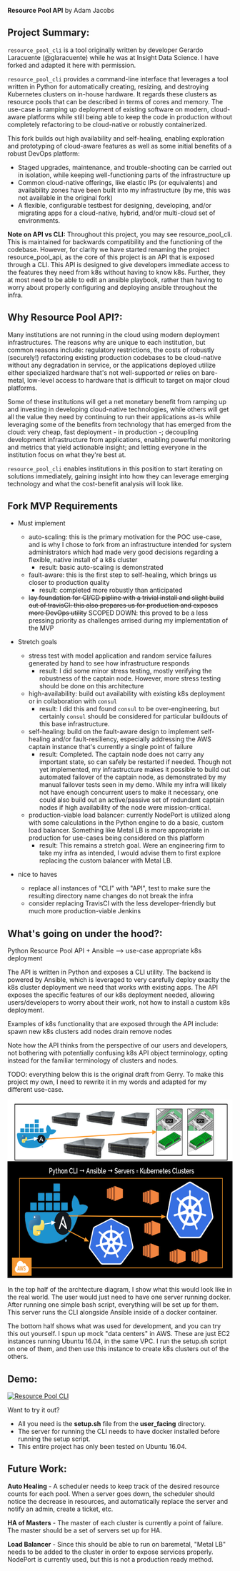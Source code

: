__Resource Pool API__ by Adam Jacobs

## Project Summary:

`resource_pool_cli` is a tool originally written by developer Gerardo Laracuente (@glaracuente) while he was at Insight Data Science.
I have forked and adapted it here with permission.

`resource_pool_cli` provides a command-line interface that leverages a tool
written in Python for automatically creating, resizing, and destroying
Kubernetes clusters on in-house hardware. It regards these clusters as resource
pools that can be described in terms of cores and memory.  The use-case is
ramping up deployment of existing software on modern, cloud-aware platforms
while still being able to keep the code in production without completely
refactoring to be cloud-native or robustly containerized.

This fork builds out high availability and self-healing, enabling exploration
and prototyping of cloud-aware features as well as some initial benefits of a robust
DevOps platform:
- Staged upgrades, maintenance, and trouble-shooting can be carried out in isolation, while keeping well-functioning parts of the infrastructure up
- Common cloud-native offerings, like elastic IPs (or equivalents) and availability zones have been built into my infrastructure (by me, this was not available in the original fork)
- A flexible, configurable testbest for designing, developing, and/or migrating apps for a cloud-native, hybrid, and/or multi-cloud set of environments.

**Note on API vs CLI:**
Throughout this project, you may see resource_pool_cli.  This is
maintained for backwards compatibility and the functioning of the codebase.
However, for clarity we have started renaming the project resource_pool_api, as
the core of this project is an API that is exposed through a CLI.  This API is
designed to give developers immediate access to the features they need from k8s
without having to know k8s.  Further, they at most need to be able to edit an ansible
playbook, rather than having to worry about properly configuring and deploying
ansible throughout the infra.

## Why Resource Pool API?:

Many institutions are not running in the cloud using modern deployment
infrastructures.  The reasons why are unique to each institution, but common
reasons include: regulatory restrictions, the costs of robustly (securely!)
refactoring existing production codebases to be cloud-native without any
degradation in service, or the applications deployed utilize either specialized
hardware that's not well-supported _or_ relies on bare-metal, low-level access
to hardware that is difficult to target on major cloud platforms.

Some of these institutions will get a net monetary benefit from ramping up and
investing in developing cloud-native technologies, while others will get all
the value they need by continuing to run their applications as-is while
leveraging some of the benefits from technology that has emerged from the cloud: very
cheap, fast deployment - in production -; decoupling development infrastructure
from applications, enabling powerful monitoring and metrics that yield
actionable insight; and letting everyone in the institution focus on what
they're best at.

`resource_pool_cli` enables institutions in this position to start iterating on
solutions immediately, gaining insight into how they can leverage emerging
technology and what the cost-benefit analysis will look like.

## Fork MVP Requirements
- Must implement
    - auto-scaling: this is the primary motivation for the POC use-case, and is why I chose to fork from an infrastructure intended for system administrators which had made very good decisions regarding a flexible, native install of a k8s cluster
        - result: basic auto-scaling is demonstrated
    - fault-aware: this is the first step to self-healing, which brings us closer to production quality
        - result: completed more robustly than anticipated
    - ~~lay foundation for CI/CD pipline with a trivial install and slight build out of travisCI: this also prepares us for production and exposes more DevOps utility~~ SCOPED DOWN: this proved to be a less pressing priority as challenges arrised during my implementation of the MVP

- Stretch goals
    - stress test with model application and random service failures generated by hand to see how infrastructure responds
        - result: I did some minor stress testing, mostly verifying the robustness of the captain node.  However, more stress testing should be done on this architecture
    - high-availability: build out availability with existing k8s deployment or in collaboration with `consul`
        - result: I did this and found `consul` to be over-engineering, but certainly `consul` should be considered for particular buildouts of this base infrastructure.
    - self-healing: build on the fault-aware design to implement self-healing and/or fault-resiliency, especially addressing the AWS captain instance that's currently a single point of failure
        - result: Completed.  The captain node does not carry any important state, so can safely be restarted if needed.  Though not yet implemented, my infrastructure makes it possible to build out automated failover of the captain node, as demonstrated by my manual failover tests seen in my demo.  While my infra will likely not have enough concurrent users to make it necessary, one could also build out an active/passive set of redundant captain nodes if high availability of the node were mission-critical.
    - production-viable load balancer: currently NodePort is utilized along with some calculations in the Python engine to do a basic, custom load balancer.  Something like Metal LB is more appropriate in production for use-cases being considered on this platform
        - result: This remains a stretch goal.  Were an engineering firm to take my infra as intended, I would advise them to first explore replacing the custom balancer with Metal LB.

- nice to haves
    - replace all instances of "CLI" with "API", test to make sure the resulting directory name changes do not break the infra
    - consider replacing TravisCI with the less developer-friendly but much more production-viable Jenkins

## What's going on under the hood?:

Python Resource Pool API + Ansible --> use-case appropriate k8s deployment

The API is written in Python and exposes a CLI utility.  The backend is powered by Ansible, which is leveraged to very carefully deploy exaclty the k8s cluster deployment we need that works with existing apps.  The API exposes the specific features of our k8s deployment needed, allowing users/developers to worry about their work, not how to install a custom k8s deployment.

Examples of k8s functionality that are exposed through the API include:
spawn new k8s clusters
add nodes
drain
remove nodes

Note how the API thinks from the perspective of our users and developers, not bothering with potentially confusing k8s API object terminology, opting instead for the familiar terminology of clusters and nodes.

TODO: everything below this is the original draft from Gerry.  To make this
project my own, I need to rewrite it in my words and adapted for my different
use-case.

<p align="center">
<img src= img/arch.png width="700" height="400">
</p>

In the top half of the archtecture diagram, I show what this would look like in the real world. The user would just need to have one server running docker. After running one simple bash script, everything will be set up for them. This server runs the CLI alongside Ansible inside of a docker container. 

The bottom half shows what was used for development, and you can try this out yourself. I spun up mock "data centers" in AWS. These are just EC2 instances running Ubuntu 16.04, in the same VPC. I run the setup.sh script on one of them, and then use this instance to create k8s clusters out of the others. 


## Demo:   

[![Resource Pool CLI](http://img.youtube.com/vi/WlnvPHdo3xs/0.jpg)](http://www.youtube.com/watch?v=WlnvPHdo3xs "Resource Pool CLI")

Want to try it out? 
- All you need is the __setup.sh__ file from the __user_facing__ directory. 
- The server for running the CLI needs to have docker installed before running the setup script. 
- This entire project has only been tested on Ubuntu 16.04. 


## Future Work:

__Auto Healing__ - A scheduler needs to keep track of the desired resource counts for each pool. When a server goes down, the scheduler should notice the decrease in resources, and automatically replace the server and notify an admin, create a ticket, etc. 

__HA of Masters__ - The master of each cluster is currently a point of failure. The master should be a set of servers set up for HA.

__Load Balancer__ - Since this should be able to run on baremetal, "Metal LB" needs to be added to the cluster in order to expose services properly. NodePort is currently used, but this is not a production ready method. 
